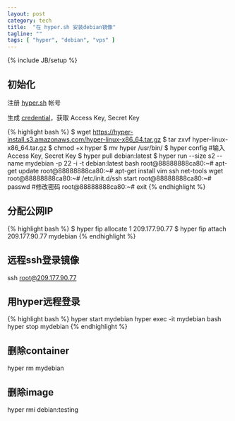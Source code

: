 ```yaml
---
layout: post
category: tech
title:  "在 hyper.sh 安装debian镜像"
tagline: ""
tags: [ "hyper", "debian", "vps" ] 
---
```

{% include JB/setup %}

## 初始化

注册 [hyper.sh](https://console.hyper.sh/register/invite/1yNQ8EdkyMfMW0gLA4kmh8JKG4d8xYSb) 帐号

生成 [credential](https://console.hyper.sh/account/credential)，获取 Access Key, Secret Key

{% highlight bash %}
$ wget https://hyper-install.s3.amazonaws.com/hyper-linux-x86_64.tar.gz
$ tar zxvf hyper-linux-x86_64.tar.gz 
$ chmod +x hyper
$ mv hyper /usr/bin/
$ hyper config
#输入 Access Key, Secret Key
$ hyper pull debian:latest
$ hyper run --size s2 --name mydebian -p 22 -i -t debian:latest bash
root@88888888ca80:~# apt-get update
root@88888888ca80:~# apt-get install vim ssh net-tools wget
root@88888888ca80:~# /etc/init.d/ssh start
root@88888888ca80:~# passwd 
#修改密码
root@88888888ca80:~# exit
{% endhighlight %}

## 分配公网IP

{% highlight bash %}
$ hyper fip allocate 1
209.177.90.77
$ hyper fip attach 209.177.90.77 mydebian
{% endhighlight %}

## 远程ssh登录镜像

ssh root@209.177.90.77

## 用hyper远程登录

{% highlight bash %}
hyper start mydebian
hyper exec -it mydebian bash
hyper stop mydebian
{% endhighlight %}

## 删除container

hyper rm mydebian

## 删除image

hyper rmi debian:testing
